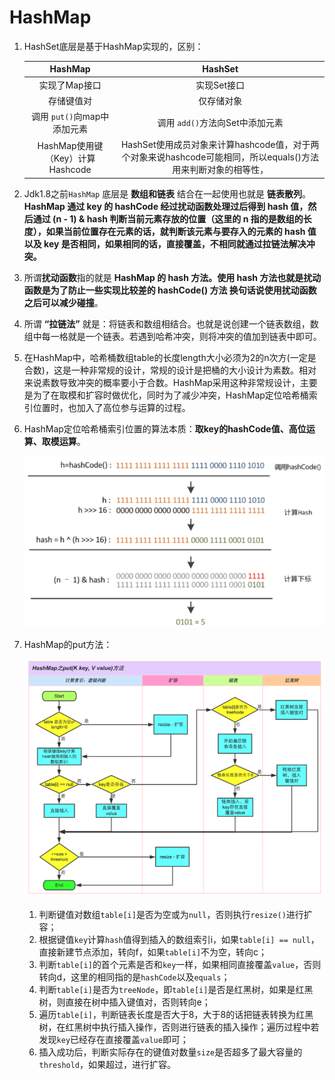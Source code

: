 # HashMap

1. HashSet底层是基于HashMap实现的，区别：

   |             HashMap              |                           HashSet                            |
   | :------------------------------: | :----------------------------------------------------------: |
   |          实现了Map接口           |                         实现Set接口                          |
   |            存储键值对            |                          仅存储对象                          |
   |   调用 `put()`向map中添加元素    |               调用 `add()`方法向Set中添加元素                |
   | HashMap使用键（Key）计算Hashcode | HashSet使用成员对象来计算hashcode值，对于两个对象来说hashcode可能相同，所以equals()方法用来判断对象的相等性， |

2. Jdk1.8之前`HashMap` 底层是 **数组和链表** 结合在一起使用也就是 **链表散列**。**HashMap 通过 key 的 hashCode 经过扰动函数处理过后得到 hash 值，然后通过 (n - 1) & hash 判断当前元素存放的位置（这里的 n 指的是数组的长度），如果当前位置存在元素的话，就判断该元素与要存入的元素的 hash 值以及 key 是否相同，如果相同的话，直接覆盖，不相同就通过拉链法解决冲突。**

3. 所谓**扰动函数**指的就是 **HashMap 的 hash 方法。使用 hash 方法也就是扰动函数是为了防止一些实现比较差的 hashCode() 方法 换句话说使用扰动函数之后可以减少碰撞**。

4. 所谓 **“拉链法”** 就是：将链表和数组相结合。也就是说创建一个链表数组，数组中每一格就是一个链表。若遇到哈希冲突，则将冲突的值加到链表中即可。

5. 在HashMap中，哈希桶数组table的长度length大小必须为2的n次方(一定是合数)，这是一种非常规的设计，常规的设计是把桶的大小设计为素数。相对来说素数导致冲突的概率要小于合数。HashMap采用这种非常规设计，主要是为了在取模和扩容时做优化，同时为了减少冲突，HashMap定位哈希桶索引位置时，也加入了高位参与运算的过程。

6. HashMap定位哈希桶索引位置的算法本质：**取key的hashCode值、高位运算、取模运算**。

   ![](../../../../assert/java/base/collections/HashMap-hash.png)

7. HashMap的put方法：

   ![](../../../../assert/java/base/collections/HashMap-put.png)

   1. 判断键值对数组`table[i]`是否为空或为`null`，否则执行`resize()`进行扩容；
   2. 根据键值`key`计算`hash`值得到插入的数组索引i，如果`table[i] == null`，直接新建节点添加，转向f，如果`table[i]`不为空，转向c；
   3. 判断`table[i]`的首个元素是否和`key`一样，如果相同直接覆盖`value`，否则转向d，这里的相同指的是`hashCode`以及`equals`；
   4. 判断`table[i]`是否为`treeNode`，即`table[i]`是否是红黑树，如果是红黑树，则直接在树中插入键值对，否则转向e；
   5. 遍历`table[i]`，判断链表长度是否大于8，大于8的话把链表转换为红黑树，在红黑树中执行插入操作，否则进行链表的插入操作；遍历过程中若发现`key`已经存在直接覆盖`value`即可；
   6. 插入成功后，判断实际存在的键值对数量`size`是否超多了最大容量的`threshold`，如果超过，进行扩容。

